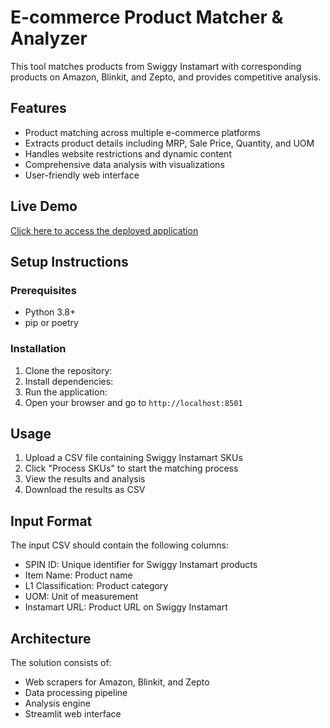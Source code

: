 # E-commerce Product Matcher & Analyzer

This tool matches products from Swiggy Instamart with corresponding products on Amazon, Blinkit, and Zepto, and provides competitive analysis.

## Features

- Product matching across multiple e-commerce platforms
- Extracts product details including MRP, Sale Price, Quantity, and UOM
- Handles website restrictions and dynamic content
- Comprehensive data analysis with visualizations
- User-friendly web interface

## Live Demo

[Click here to access the deployed application](https://5iqglubnmmhur8tqyzzj3f.streamlit.app/)

## Setup Instructions

### Prerequisites

- Python 3.8+
- pip or poetry

### Installation

1. Clone the repository:
2. Install dependencies:
3. Run the application:
4. Open your browser and go to `http://localhost:8501`

## Usage

1. Upload a CSV file containing Swiggy Instamart SKUs
2. Click "Process SKUs" to start the matching process
3. View the results and analysis
4. Download the results as CSV

## Input Format

The input CSV should contain the following columns:
- SPIN ID: Unique identifier for Swiggy Instamart products
- Item Name: Product name
- L1 Classification: Product category
- UOM: Unit of measurement
- Instamart URL: Product URL on Swiggy Instamart

## Architecture

The solution consists of:
- Web scrapers for Amazon, Blinkit, and Zepto
- Data processing pipeline
- Analysis engine
- Streamlit web interface
